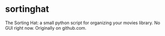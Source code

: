 sortinghat
==========

The Sorting Hat: a small python script for organizing your movies library. No GUI right now.
Originally on github.com.